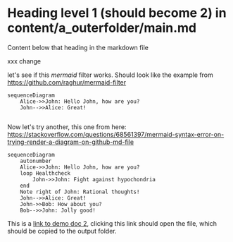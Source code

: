 # Heading level 1 (should become 2) in content/a_outerfolder/main.md

Content below that heading in the markdown file

xxx change


let's see if this *mermaid* filter works. Should look like the example from https://github.com/raghur/mermaid-filter



``` mermaid
sequenceDiagram
    Alice->>John: Hello John, how are you?
    John-->>Alice: Great!
    
```

Now let's try another, this one from here: https://stackoverflow.com/questions/68561397/mermaid-syntax-error-on-trying-render-a-diagram-on-github-md-file

``` mermaid
sequenceDiagram
    autonumber
    Alice->>John: Hello John, how are you?
    loop Healthcheck
        John->>John: Fight against hypochondria
    end
    Note right of John: Rational thoughts!
    John-->>Alice: Great!
    John->>Bob: How about you?
    Bob-->>John: Jolly good!
```

This is a [link to demo doc 2](demo%20doc%202.pdf), clicking this link should open the file, which should be copied to the output folder.